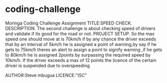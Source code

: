 # coding-challenge
Moringa Coding Challenge Assignment
TITLE:SPEED CHECK.
  DESCRIPTION.
    The second challenge is about checking speed of drivers and validate if its good for the road or not.
  PROJECT SETUP.
    So the max speed one should move at is 70km/h if by any chance the driver exceeds that by an interval of 5km/h he is assigned a point of warning,by say if he gets to     75km/h theres an alert to assign a point to signify warning ,if he gets to 80km/h he is assigned 2points by surpassing the required speed by 10km/h.
    If the driver exceeds a max of 12 points the licence of the certain  driver is suspended due to overspeeding 
   
  AUTHOR:Steve mbugua
  LICENCE:"ISC"

